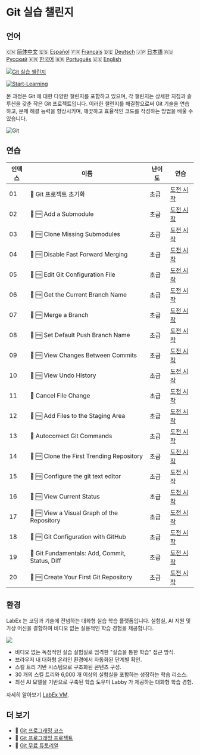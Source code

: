 # Git 실습 챌린지

## 언어

🇨🇳 [简体中文](README_zh.md) 🇪🇸 [Español](README_es.md) 🇫🇷 [Français](README_fr.md) 🇩🇪 [Deutsch](README_de.md) 🇯🇵 [日本語](README_ja.md) 🇷🇺 [Русский](README_ru.md) 🇰🇷 [한국어](README_ko.md) 🇧🇷 [Português](README_pt.md) 🇺🇸 [English](README.md) 

[![Git 실습 챌린지](https://cover-creator.labex.io/git-practice-challenges.png?lang=ko)](https://labex.io/ko/courses/git-practice-challenges)

[![Start-Learning](https://img.shields.io/badge/Start-Learning-whitesmoke?style=for-the-badge)](https://labex.io/ko/courses/git-practice-challenges)

본 과정은 Git 에 대한 다양한 챌린지를 포함하고 있으며, 각 챌린지는 상세한 지침과 솔루션을 갖춘 작은 Git 프로젝트입니다. 이러한 챌린지를 해결함으로써 Git 기술을 연습하고, 문제 해결 능력을 향상시키며, 깨끗하고 효율적인 코드를 작성하는 방법을 배울 수 있습니다.

![Git](https://img.shields.io/badge/Git-whitesmoke?style=for-the-badge&logo=git)


## 연습

|   인덱스 | 이름                                            | 난이도   | 연습                                                                                                                  |
|----------|-------------------------------------------------|----------|-----------------------------------------------------------------------------------------------------------------------|
|       01 | 🎯  Git 프로젝트 초기화                         | 초급     | <a target='_blank' href='https://labex.io/ko/tutorials/git-initialize-git-project-385166'>도전 시작</a>               |
|       02 | 🎯 🆓 Add a Submodule                           | 초급     | <a target='_blank' href='https://labex.io/ko/labs/add-a-submodule-12611'>도전 시작</a>                                |
|       03 | 🎯 🆓 Clone Missing Submodules                  | 초급     | <a target='_blank' href='https://labex.io/ko/labs/clone-missing-submodules-12620'>도전 시작</a>                       |
|       04 | 🎯 🆓 Disable Fast Forward Merging              | 초급     | <a target='_blank' href='https://labex.io/ko/labs/disable-fast-forward-merging-12642'>도전 시작</a>                   |
|       05 | 🎯 🆓 Edit Git Configuration File               | 초급     | <a target='_blank' href='https://labex.io/ko/labs/edit-git-configuration-file-12645'>도전 시작</a>                    |
|       06 | 🎯 🆓 Get the Current Branch Name               | 초급     | <a target='_blank' href='https://labex.io/ko/labs/get-the-current-branch-name-12633'>도전 시작</a>                    |
|       07 | 🎯 🆓 Merge a Branch                            | 초급     | <a target='_blank' href='https://labex.io/ko/labs/merge-a-branch-12655'>도전 시작</a>                                 |
|       08 | 🎯 🆓 Set Default Push Branch Name              | 초급     | <a target='_blank' href='https://labex.io/ko/labs/set-default-push-branch-name-12672'>도전 시작</a>                   |
|       09 | 🎯 🆓 View Changes Between Commits              | 초급     | <a target='_blank' href='https://labex.io/ko/labs/view-changes-between-commits-12684'>도전 시작</a>                   |
|       10 | 🎯 🆓 View Undo History                         | 초급     | <a target='_blank' href='https://labex.io/ko/labs/view-undo-history-12696'>도전 시작</a>                              |
|       11 | 🎯  Cancel File Change                          | 초급     | <a target='_blank' href='https://labex.io/ko/labs/git-cancel-file-change-387714'>도전 시작</a>                        |
|       12 | 🎯 🆓 Add Files to the Staging Area             | 초급     | <a target='_blank' href='https://labex.io/ko/labs/add-files-to-the-staging-area-12675'>도전 시작</a>                  |
|       13 | 🎯  Autocorrect Git Commands                    | 초급     | <a target='_blank' href='https://labex.io/ko/labs/autocorrect-git-commands-12614'>도전 시작</a>                       |
|       14 | 🎯 🆓 Clone the First Trending Repository       | 초급     | <a target='_blank' href='https://labex.io/ko/labs/clone-the-first-trending-repository-12621'>도전 시작</a>            |
|       15 | 🎯 🆓 Configure the git text editor             | 초급     | <a target='_blank' href='https://labex.io/ko/labs/configure-the-git-text-editor-12673'>도전 시작</a>                  |
|       16 | 🎯 🆓 View Current Status                       | 초급     | <a target='_blank' href='https://labex.io/ko/labs/view-current-status-12695'>도전 시작</a>                            |
|       17 | 🎯 🆓 View a Visual Graph of the Repository     | 초급     | <a target='_blank' href='https://labex.io/ko/labs/view-a-visual-graph-of-the-repository-12685'>도전 시작</a>          |
|       18 | 🎯 🆓 Git Configuration with GitHub             | 초급     | <a target='_blank' href='https://labex.io/ko/labs/git-git-configuration-with-github-23'>도전 시작</a>                 |
|       19 | 🎯  Git Fundamentals: Add, Commit, Status, Diff | 초급     | <a target='_blank' href='https://labex.io/ko/labs/shell-git-fundamentals-add-commit-status-diff-387715'>도전 시작</a> |
|       20 | 🎯 🆓 Create Your First Git Repository          | 초급     | <a target='_blank' href='https://labex.io/ko/labs/create-your-first-git-repository-12632'>도전 시작</a>               |

## 환경

LabEx 는 코딩과 기술에 전념하는 대화형 실습 학습 플랫폼입니다. 실험실, AI 지원 및 가상 머신을 결합하여 비디오 없는 실용적인 학습 경험을 제공합니다.

![](https://tutorial-screenshot.getvm.io/images/vm-1725247253.png)

- 비디오 없는 독점적인 실습 실험실로 엄격한 "실습을 통한 학습" 접근 방식.
- 브라우저 내 대화형 온라인 환경에서 자동화된 단계별 확인.
- 스킬 트리 기반 시스템으로 구조화된 콘텐츠 구성.
- 30 개의 스킬 트리와 6,000 개 이상의 실험실을 포함하는 성장하는 학습 리소스.
- 최신 AI 모델을 기반으로 구축된 학습 도우미 Labby 가 제공하는 대화형 학습 경험.

자세히 알아보기 [LabEx VM](https://support.labex.io/using-labex/virtual-machine).

## 더 보기

- 🔗 [Git 프로그래밍 코스](https://github.com/labex-labs/awesome-programming-courses)
- 🔗 [Git 프로그래밍 프로젝트](https://github.com/labex-labs/awesome-programming-projects)
- 🔗 [Git 무료 튜토리얼](https://github.com/labex-labs/git-free-tutorials)

